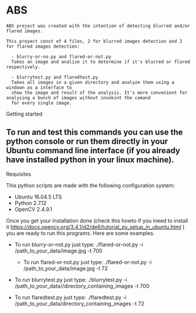 # ABS

    ABS project was created with the intention of detecting blurred and/or flared images.
    
    This proyect const of 4 files, 2 for blurred images detection and 2 for flared images detection:
    
      - blurry-or-no.py and flared-or-not.py 
      Takes an image and analize it to determine if it's blurred or flared respectively.
      
      - blurrytest.py and flaredtest.py 
      Takes all images in a given directory and analyze them using a windown as a interface to
      show the image and result of the analysis. It's more convenient for analysing a bunch of images without invokint the comand
      for every single image.
    
    
 Getting started
 
 To run and test this commands you can use the python console or run them directly in your Ubuntu command line interface (if
 you already have installed python in your linux machine).
  - 
 
Requisites

This python scripts are made with the following configuration system:

  - Ubuntu 16.04.5 LTS
  - Python 2.7.12
  - OpenCV 2.4.9.1

Once you get your installation done (check this howto if you ineed to install it
https://docs.opencv.org/3.4.1/d2/de6/tutorial_py_setup_in_ubuntu.html ) you are ready to run this programs.
Here are some examples.
  
  - To run blurry-or-not.py just type:
    ./flared-or-not.py -i /path_to_your_data/image.jpg -t 700

    - To run flared-or-not.py just type:
    ./flared-or-not.py -i /path_to_your_data/image.jpg -t 72

  - To run blurrytest.py just type:
    ./blurrytest.py -i /path_to_your_data//directory_containing_images -t 700
  
  - To run flaredtest.py just type:
   ./flaredtest.py -i /path_to_your_data/directory_containing_images -t 72
   
